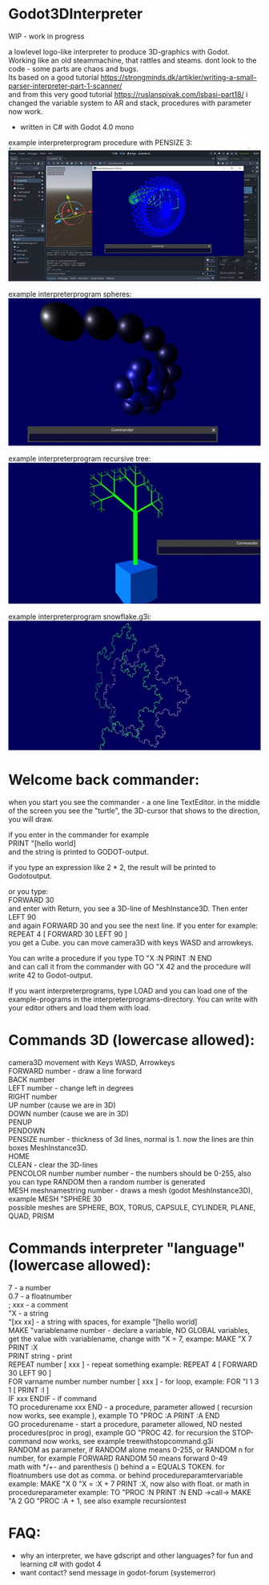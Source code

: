 # Godot3DInterpreter

WIP - work in progress

a lowlevel logo-like interpreter to produce 3D-graphics with Godot.    
Working like an old steammachine, that rattles and steams. dont look to the code - some parts are chaos and bugs.         
Its based on a good tutorial https://strongminds.dk/artikler/writing-a-small-parser-interpreter-part-1-scanner/   
and from this very good tutorial https://ruslanspivak.com/lsbasi-part18/ i changed the variable system to AR and stack, procedures with parameter now work.     

- written in C# with Godot 4.0 mono 

example interpreterprogram procedure with PENSIZE 3:    
![Pic1](Godot3DInterpreter/pics/firstpic.JPG)

   
example interpreterprogram spheres:    
![Pic2](Godot3DInterpreter/pics/spheres.JPG)
    
     
example interpreterprogram recursive tree:    
![Pic3](Godot3DInterpreter/pics/tree.jpg)

example interpreterprogram snowflake.g3i:    
![Pic4](Godot3DInterpreter/pics/snowflake.jpg)

    
# Welcome back commander:    
when you start you see the commander - a one line TextEditor. in the middle of the screen you see the "turtle", the 3D-cursor that shows to the direction, you will draw.   

if you enter in the commander for example   
PRINT "[hello world]    
and the string is printed to GODOT-output.    

if you type an expression like 2 * 2, the result will be printed to Godotoutput.

or you type:    
FORWARD 30    
and enter with Return, you see a 3D-line of MeshInstance3D. Then enter   
LEFT 90   
and again FORWARD 30 and you see the next line. If you enter for example:   
REPEAT 4 [ FORWARD 30 LEFT 90 ]   
you get a Cube. you can move camera3D with keys WASD and arrowkeys.       

You can write a procedure if you type TO "X :N   PRINT :N   END    
and can call it from the commander with GO "X 42
and the procedure will write 42 to Godot-output.

If you want interpreterprograms, type LOAD and you can load one of the example-programs in the interpreterprograms-directory. You can write with your editor others and load them with load.   
     
    
   
# Commands 3D (lowercase allowed):   
camera3D movement with Keys WASD, Arrowkeys   
FORWARD number - draw a line forward    
BACK number   
LEFT number - change left in degrees   
RIGHT number   
UP number (cause we are in 3D)   
DOWN number (cause we are in 3D)   
PENUP    
PENDOWN    
PENSIZE number - thickness of 3d lines, normal is 1. now the lines are thin boxes MeshInstance3D.    
HOME   
CLEAN - clear the 3D-lines   
PENCOLOR number number number - the numbers should be 0-255, also you can type RANDOM then a random number is generated       
MESH meshnamestring number - draws a mesh (godot MeshInstance3D), example MESH "SPHERE 30    
   possible meshes are SPHERE, BOX, TORUS, CAPSULE, CYLINDER, PLANE, QUAD, PRISM    

   
# Commands interpreter "language" (lowercase allowed): 
7 - a number    
0.7 - a floatnumber   
; xxx - a comment   
"X - a string   
"[xx xx] - a string with spaces, for example "[hello world]   
MAKE "variablename number - declare a variable, NO GLOBAL variables, get the value with :variablename, change with "X = 7, exampe: MAKE "X 7    PRINT :X   
PRINT string - print   
REPEAT number [ xxx ] - repeat something example: REPEAT 4 [ FORWARD 30 LEFT 90 ]   
FOR varname number number number [ xxx ] - for loop, example: FOR "I 1 3 1 [ PRINT :I ]   
IF xxx ENDIF - if command   
TO procedurename xxx END - a procedure, parameter allowed ( recursion now works, see example ), example TO "PROC :A PRINT :A END    
GO procedurename - start a procedure, parameter allowed, NO nested procedures(proc in prog), example GO "PROC 42. for recursion the STOP-command now works, see example treewithstopcommand.g3i             
RANDOM as parameter, if RANDOM alone means 0-255, or RANDOM n for number, for example FORWARD RANDOM 50 means forward 0-49   
math with */+- and parenthesis () behind a = EQUALS TOKEN. for floatnumbers use dot as comma. or behind procedureparamtervariable example: MAKE "X 0  "X = :X + 7  PRINT :X, now also with float. or math in procedureparameter example: TO "PROC :N   PRINT :N   END ->call-> MAKE "A 2   GO "PROC :A + 1, see also example recursiontest           
      
         
         
# FAQ:   
- why an interpreter, we have gdscript and other languages? for fun and learning c# with godot 4     
- want contact? send message in godot-forum (systemerror)    
  
     
  
  
